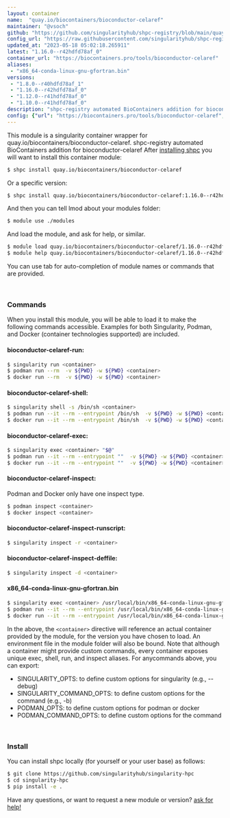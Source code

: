 ```yaml
---
layout: container
name:  "quay.io/biocontainers/bioconductor-celaref"
maintainer: "@vsoch"
github: "https://github.com/singularityhub/shpc-registry/blob/main/quay.io/biocontainers/bioconductor-celaref/container.yaml"
config_url: "https://raw.githubusercontent.com/singularityhub/shpc-registry/main/quay.io/biocontainers/bioconductor-celaref/container.yaml"
updated_at: "2023-05-18 05:02:18.265911"
latest: "1.16.0--r42hdfd78af_0"
container_url: "https://biocontainers.pro/tools/bioconductor-celaref"
aliases:
 - "x86_64-conda-linux-gnu-gfortran.bin"
versions:
 - "1.8.0--r40hdfd78af_1"
 - "1.16.0--r42hdfd78af_0"
 - "1.12.0--r41hdfd78af_0"
 - "1.10.0--r41hdfd78af_0"
description: "shpc-registry automated BioContainers addition for bioconductor-celaref"
config: {"url": "https://biocontainers.pro/tools/bioconductor-celaref", "maintainer": "@vsoch", "description": "shpc-registry automated BioContainers addition for bioconductor-celaref", "latest": {"1.16.0--r42hdfd78af_0": "sha256:e06278d266dc91cbdb0f050d0f1d5edfa96b3b9e7248c02368e1c656c8a5c9f5"}, "tags": {"1.8.0--r40hdfd78af_1": "sha256:64d3616ea70ba1d430d5be835ca3fb83564bc66cfb3c07da21801506f77beba2", "1.16.0--r42hdfd78af_0": "sha256:e06278d266dc91cbdb0f050d0f1d5edfa96b3b9e7248c02368e1c656c8a5c9f5", "1.12.0--r41hdfd78af_0": "sha256:658bea31c1ea8aa3e7dfb814129b47f118201a4d08f9340929ce18600006eb51", "1.10.0--r41hdfd78af_0": "sha256:d613d56a8bdc7a1d696956db04724cc5d0451d895b8375684aebd39275ff9cd5"}, "docker": "quay.io/biocontainers/bioconductor-celaref", "aliases": {"x86_64-conda-linux-gnu-gfortran.bin": "/usr/local/bin/x86_64-conda-linux-gnu-gfortran.bin"}}
---
```


This module is a singularity container wrapper for quay.io/biocontainers/bioconductor-celaref.
shpc-registry automated BioContainers addition for bioconductor-celaref
After [installing shpc](#install) you will want to install this container module:


```bash
$ shpc install quay.io/biocontainers/bioconductor-celaref
```

Or a specific version:

```bash
$ shpc install quay.io/biocontainers/bioconductor-celaref:1.16.0--r42hdfd78af_0
```

And then you can tell lmod about your modules folder:

```bash
$ module use ./modules
```

And load the module, and ask for help, or similar.

```bash
$ module load quay.io/biocontainers/bioconductor-celaref/1.16.0--r42hdfd78af_0
$ module help quay.io/biocontainers/bioconductor-celaref/1.16.0--r42hdfd78af_0
```

You can use tab for auto-completion of module names or commands that are provided.

<br>

### Commands

When you install this module, you will be able to load it to make the following commands accessible.
Examples for both Singularity, Podman, and Docker (container technologies supported) are included.

#### bioconductor-celaref-run:

```bash
$ singularity run <container>
$ podman run --rm  -v ${PWD} -w ${PWD} <container>
$ docker run --rm  -v ${PWD} -w ${PWD} <container>
```

#### bioconductor-celaref-shell:

```bash
$ singularity shell -s /bin/sh <container>
$ podman run --it --rm --entrypoint /bin/sh  -v ${PWD} -w ${PWD} <container>
$ docker run --it --rm --entrypoint /bin/sh  -v ${PWD} -w ${PWD} <container>
```

#### bioconductor-celaref-exec:

```bash
$ singularity exec <container> "$@"
$ podman run --it --rm --entrypoint ""  -v ${PWD} -w ${PWD} <container> "$@"
$ docker run --it --rm --entrypoint ""  -v ${PWD} -w ${PWD} <container> "$@"
```

#### bioconductor-celaref-inspect:

Podman and Docker only have one inspect type.

```bash
$ podman inspect <container>
$ docker inspect <container>
```

#### bioconductor-celaref-inspect-runscript:

```bash
$ singularity inspect -r <container>
```

#### bioconductor-celaref-inspect-deffile:

```bash
$ singularity inspect -d <container>
```


#### x86_64-conda-linux-gnu-gfortran.bin

```bash
$ singularity exec <container> /usr/local/bin/x86_64-conda-linux-gnu-gfortran.bin
$ podman run --it --rm --entrypoint /usr/local/bin/x86_64-conda-linux-gnu-gfortran.bin   -v ${PWD} -w ${PWD} <container> -c " $@"
$ docker run --it --rm --entrypoint /usr/local/bin/x86_64-conda-linux-gnu-gfortran.bin   -v ${PWD} -w ${PWD} <container> -c " $@"
```



In the above, the `<container>` directive will reference an actual container provided
by the module, for the version you have chosen to load. An environment file in the
module folder will also be bound. Note that although a container
might provide custom commands, every container exposes unique exec, shell, run, and
inspect aliases. For anycommands above, you can export:

 - SINGULARITY_OPTS: to define custom options for singularity (e.g., --debug)
 - SINGULARITY_COMMAND_OPTS: to define custom options for the command (e.g., -b)
 - PODMAN_OPTS: to define custom options for podman or docker
 - PODMAN_COMMAND_OPTS: to define custom options for the command

<br>

### Install

You can install shpc locally (for yourself or your user base) as follows:

```bash
$ git clone https://github.com/singularityhub/singularity-hpc
$ cd singularity-hpc
$ pip install -e .
```

Have any questions, or want to request a new module or version? [ask for help!](https://github.com/singularityhub/singularity-hpc/issues)